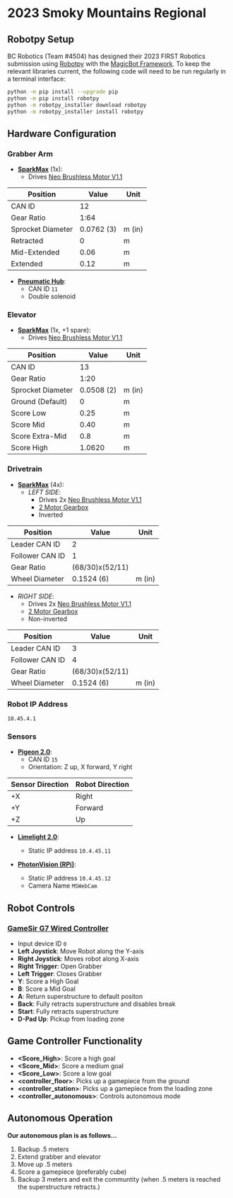 # 2023 Smoky Mountains Regional

## Robotpy Setup

BC Robotics (Team #4504) has designed their 2023 FIRST Robotics submission using [Robotpy](https://robotpy.readthedocs.io/en/stable/install/robot.html) with the [MagicBot Framework](https://robotpy.readthedocs.io/en/stable/frameworks/magicbot.html). To keep the relevant libraries current, the following code will need to be run regularly in a terminal interface:

```sh
python -m pip install --upgrade pip
python -m pip install robotpy
python -m robotpy_installer download robotpy
python -m robotpy_installer install robotpy
```

## Hardware Configuration

### Grabber Arm

- **[SparkMax](https://www.revrobotics.com/rev-11-2158/)** (1x):
  - Drives [Neo Brushless Motor V1.1](https://www.revrobotics.com/rev-21-1650/)

| Position | Value | Unit |
| --- | --- | --- |
| CAN ID | 12 |  |
| Gear Ratio | 1:64 |  |
| Sprocket Diameter | 0.0762 (3) | m (in) |
| Retracted | 0 | m |
| Mid-Extended | 0.06 | m |
| Extended | 0.12 | m|

- **[Pneumatic Hub](https://www.revrobotics.com/rev-11-1852/)**:
  - CAN ID `11`
  - Double solenoid

### Elevator

- **[SparkMax](https://www.revrobotics.com/rev-11-2158/)** (1x, +1 spare):
  - Drives [Neo Brushless Motor V1.1](https://www.revrobotics.com/rev-21-1650/)

| Position | Value | Unit |
| --- | --- | --- |
| CAN ID | 13 |  |
| Gear Ratio | 1:20 |  |
| Sprocket Diameter | 0.0508 (2) | m (in) |
| Ground (Default)| 0 | m |
| Score Low | 0.25 | m |
| Score Mid | 0.40 | m |
| Score Extra-Mid | 0.8 | m |
| Score High | 1.0620 | m |

### Drivetrain

- **[SparkMax](https://www.revrobotics.com/rev-11-2158/)** (4x):
  - *LEFT SIDE*:  
    - Drives 2x [Neo Brushless Motor V1.1](https://www.revrobotics.com/rev-21-1650/)
    - [2 Motor Gearbox](https://www.revrobotics.com/rev-21-2099/)
    - Inverted

| Position | Value | Unit |
| --- | --- | --- |
| Leader CAN ID | 2 |  |
| Follower CAN ID | 1 |  |
| Gear Ratio | (68/30)x(52/11) |  |
| Wheel Diameter | 0.1524 (6) | m (in) |

- *RIGHT SIDE*:  
  - Drives 2x [Neo Brushless Motor V1.1](https://www.revrobotics.com/rev-21-1650/)
  - [2 Motor Gearbox](https://www.revrobotics.com/rev-21-2099/)
  - Non-inverted

| Position | Value | Unit |
| --- | --- | --- |
| Leader CAN ID | 3 |  |
| Follower CAN ID | 4 |  |
| Gear Ratio | (68/30)x(52/11)|  |
| Wheel Diameter | 0.1524 (6) | m (in) |

### Robot IP Address

`10.45.4.1`  

### Sensors

- **[Pigeon 2.0](https://www.google.com/search?client=safari&rls=en&q=pigeon+2.0&ie=UTF-8&oe=UTF-8)**:
  - CAN ID `15`
  - Orientation: Z up, X forward, Y right

| Sensor Direction | Robot Direction |
| --- | --- |
| +X | Right |
| +Y | Forward |
| +Z | Up |

- **[Limelight 2.0](https://docs.limelightvision.io/en/latest/)**:
  - Static IP address `10.4.45.11`

- **[PhotonVision (RPi)](https://photonvision.org)**:
  - Static IP address `10.4.45.12`
  - Camera Name `MSWebCam`

## Robot Controls

### **[GameSir G7 Wired Controller](https://www.amazon.com/dp/B0BM9HRCCV?ref_=cm_sw_r_apin_dp_ER34REM3C1FQSY0W5MQR)**

- Input device ID `0`
- **Left Joystick**: Move Robot along the Y-axis
- **Right Joystick**: Moves robot along X-axis
- **Right Trigger**: Open Grabber
- **Left Trigger**: Closes Grabber
- **Y**: Score a High Goal  
- **B**: Score a Mid Goal  
- **A**: Return superstructure to default positon  
- **Back**: Fully retracts superstructure and disables break
- **Start**: Fully retracts superstructure  
- **D-Pad Up**: Pickup from loading zone

## Game Controller Functionality  

- **<Score_High>**: Score a high goal
- **<Score_Mid>**: Score a medium goal
- **<Score_Low>**: Score a low goal
- **<controller_floor>**: Picks up a gamepiece from the ground  
- **<controller_station>**: Picks up a gamepiece from the loading zone  
- **<controller_autonomous>**: Controls autonomous mode


## Autonomous Operation

  **Our autonomous plan is as follows...**

  1. Backup .5 meters
  2. Extend grabber and elevator
  3. Move up .5 meters
  4. Score a gamepiece (preferably cube)
  5. Backup 3 meters and exit the communtity (when .5 meters is reached the superstructure retracts.)
